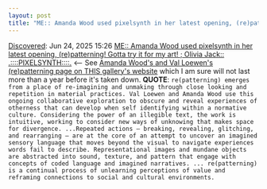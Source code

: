 ```yaml
---
layout: post
title: "ME:: Amanda Wood used pixelsynth in her latest opening, (re)patterning! Gotta try it for my art! ; Olivia Jack:: .::::PIXELSYNTH::::."
---
```

[Discovered](http://rolandtanglao.com/2020/07/29/p1-blogthis-checkvist-list-links-to-blog/): Jun 24, 2025 15:26 [ME:: Amanda Wood used pixelsynth in her latest opening, (re)patterning! Gotta try it for my art! ; Olivia Jack:: .::::PIXELSYNTH::::.](https://ojack.xyz/PIXELSYNTH/) <-- See [Amanda Wood's and Val Loewen's  (re)patterning page on THIS gallery's website](https://thethisgallery.com/collections/) which I am sure will not last more than a year before it's taken down. **QUOTE**: `re(patterning) emerges from a place of re-imagining and unmaking through close looking and repetition in material practices. Val Loewen and Amanda Wood use this ongoing collaborative exploration to obscure and reveal experiences of otherness that can develop when self identifying within a normative culture. Considering the power of an illegible text, the work is intuitive, working to consider new ways of unknowing that makes space for divergence. ...Repeated actions – breaking, revealing, glitching, and rearranging – are at the core of an attempt to uncover an imagined sensory language that moves beyond the visual to navigate experiences words fail to describe. Representational images and mundane objects are abstracted into sound, texture, and pattern that engage with concepts of coded language and imagined narratives. ... re(patterning) is a continual process of unlearning perceptions of value and reframing connections to social and cultural environments.`
